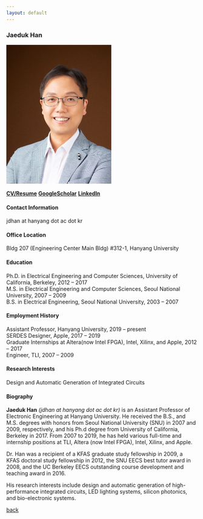```yaml
---
layout: default
---
```


### Jaeduk Han
![Jaeduk Han](https://raw.githubusercontent.com/niftylab/niftylab.github.io/master/assets/img/people/1_jaeduk_han.png)

__[CV/Resume](https://raw.githubusercontent.com/niftylab/niftylab.github.io/master/docs/CV_JDHAN_200301.pdf)__
__[GoogleScholar](https://scholar.google.com/citations?user=l3DrF84AAAAJ&hl=en)__
__[LinkedIn](https://www.linkedin.com/in/jaeduk-han-98b20930)__

#### Contact Information
jdhan at hanyang dot ac dot kr

#### Office Location
Bldg 207 (Engineering Center Main Bldg) #312-1, Hanyang University

#### Education
Ph.D. in Electrical Engineering and Computer Sciences, University of California, Berkeley, 2012 – 2017 <br>
M.S. in Electrical Engineering and Computer Sciences, Seoul National University, 2007 – 2009 <br>
B.S. in Electrical Engineering, Seoul National University, 2003 – 2007

#### Employment History
Assistant Professor, Hanyang University, 2019 – present<br>
SERDES Designer, Apple, 2017 – 2019 <br>
Graduate Internships at Altera(now Intel FPGA), Intel, Xilinx, and Apple, 2012 – 2017 <br>
Engineer, TLI, 2007 – 2009

#### Research Interests
Design and Automatic Generation of Integrated Circuits

#### Biography
**Jaeduk Han** _(jdhan at hanyang dot ac dot kr)_ is an Assistant Professor of Electronic Engineering at Hanyang University.
He received the B.S., and M.S. degrees with honors from Seoul National University (SNU)
in 2007 and 2009, respectively, and his Ph.d degree from University of California, 
Berkeley in 2017. From 2007 to 2019, he has held various full-time and internship positions at TLI, 
Altera (now Intel FPGA), Intel, Xilinx, and Apple. 

Dr. Han was a recipient of a KFAS graduate study fellowship in 2009, a KFAS doctoral study 
fellowship in 2012, the SNU EECS best tutor award in 2008, and the UC Berkeley EECS 
outstanding course development and teaching award in 2016.

His research interests include design and automatic generation of high-performance 
integrated circuits, LED lighting systems, silicon photonics, and bio-electronic systems.


[back](../people.html)
